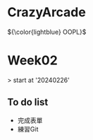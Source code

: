 # CrazyArcade
${\color{lightblue} OOPL}$  
<h1>Week02</h1>
> start at '20240226'  

## To do list
- 完成表單
- 練習Git
